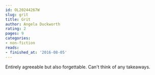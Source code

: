 ```yaml
---
id: OL20244267W
slug: grit
title: Grit
author: Angela Duckworth
rating: 2
pages: 9
categories:
- non-fiction
reads:
- finished_at: '2016-08-05'
---
```

Entirely agreeable but also forgettable. Can't think of any takeaways.
